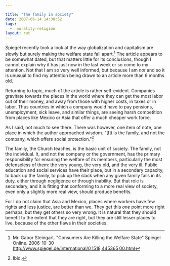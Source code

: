 ```yaml
---

title: "The family in society"
date: 2007-06-14 14:38:52
tags:
  -  morality-religion
layout: rut
---
```


Spiegel recently took a look at the way globalization and capitalism are slowly but surely making the welfare state fall apart.[^spiegel1]  The article appears to be somewhat dated, but that matters little for its conclusions, though I cannot explain why it has just now in the last week or so come to my attention.  Not that I am so very well informed, but because I am *not* and so it is unusual to find my attention being drawn to an article more than 6 months old.  

Returning to topic, much of the article is rather self-evident.  Companies gravitate towards the places in the world where they can get the most labor out of their money, and away from those with higher costs, in taxes or in labor.  Thus countries in which a company would have to pay pensions, unemployment, sick leave, and similar things, are seeing harsh competition from places like Mexico or Asia that offer a much cheaper work force.  

As I said, not much to see there.  There was however, one item of note, one place in which the author approached wisdom.  "[I]t is the family, and not the company, which offers social protection."[^spiegel2]

The family, the Church teaches, is the basic unit of society.  The family, not the individual.  It, and not the company or the government, has the primary responsibility for ensuring the welfare of its members, particularly the most defenseless of them: the very young, the very old, and the very ill.  Public education and social services have their place, but in a secondary capacity, to back up the family, to pick up the slack when any given family fails in its duty, either through negligence or through inability.  But that role is secondary, and it is fitting that conforming to a more real view of society, even only a slightly more real view, should produce benefits.   

For I do not claim that Asia and Mexico, places where workers have few rights and less justice, are better than we.  They get this *one* point more right perhaps, but they get others so very wrong.  It is natural that they should benefit to the extent that they are right, but they are still lesser places to live, because of the other flaws in their societies.  

[^spiegel1]:  Mr. Gabor Steingart.  "Consumers Are Killing the Welfare State" Spiegel Online.  2006-10-30 <http://www.spiegel.de/international/0,1518,445365,00.html>
[^spiegel2]:  Ibid. 

